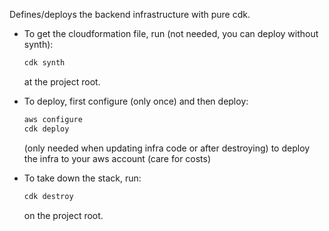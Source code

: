 Defines/deploys the backend infrastructure with pure cdk.

- To get the cloudformation file, run (not needed, you can deploy without synth):
  ```bash
  cdk synth
  ```
  at the project root.

- To deploy, first configure (only once) and then deploy:
  ```bash
  aws configure
  cdk deploy
  ```
  (only needed when updating infra code or after destroying) to deploy the infra to your aws account (care for costs)

- To take down the stack, run:
  ```bash
  cdk destroy
  ```
  on the project root.
